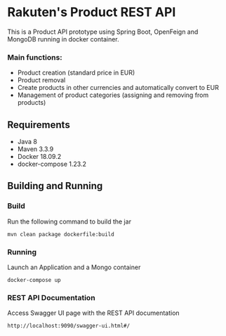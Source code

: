 # Rakuten's Product REST API
This is a Product API prototype using Spring Boot, OpenFeign and MongoDB running in docker container.

### Main functions:
- Product creation (standard price in EUR)
- Product removal
- Create products in other currencies and automatically convert to EUR
- Management of product categories (assigning and removing from products)

## Requirements
- Java 8
- Maven 3.3.9
- Docker 18.09.2
- docker-compose 1.23.2

## Building and Running

### Build
Run the following command to build the jar

```mvn clean package dockerfile:build```
 
 
 ### Running
Launch an Application and a Mongo container

```docker-compose up```

### REST API Documentation
Access Swagger UI page with the REST API documentation

```http://localhost:9090/swagger-ui.html#/```

